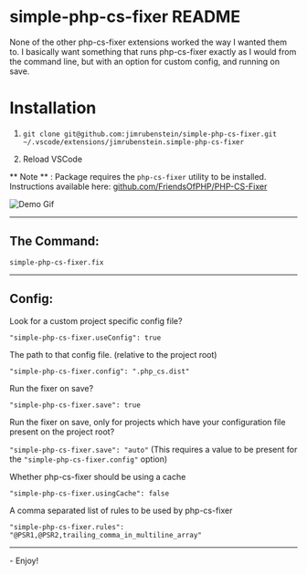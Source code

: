 # simple-php-cs-fixer README

None of the other php-cs-fixer extensions worked the way I wanted them to. I basically want something that runs php-cs-fixer exactly as I would from the command line, but with an option for custom config, and running on save.

# Installation

1. `git clone git@github.com:jimrubenstein/simple-php-cs-fixer.git ~/.vscode/extensions/jimrubenstein.simple-php-cs-fixer`

2. Reload VSCode

** Note ** : Package requires the `php-cs-fixer` utility to be installed. Instructions available here: [github.com/FriendsOfPHP/PHP-CS-Fixer](https://github.com/FriendsOfPHP/PHP-CS-Fixer#globally-composer)

![Demo Gif](demo.gif)

---

## The Command:
`simple-php-cs-fixer.fix`

---

## Config:

Look for a custom project specific config file?

`"simple-php-cs-fixer.useConfig": true`

The path to that config file. (relative to the project root)

`"simple-php-cs-fixer.config": ".php_cs.dist"`

Run the fixer on save?

`"simple-php-cs-fixer.save": true`

Run the fixer on save, only for projects which have your configuration file present on the project root?

`"simple-php-cs-fixer.save": "auto"` (This requires a value to be present for the `"simple-php-cs-fixer.config"` option)

Whether php-cs-fixer should be using a cache

`"simple-php-cs-fixer.usingCache": false`

A comma separated list of rules to be used by php-cs-fixer

`"simple-php-cs-fixer.rules": "@PSR1,@PSR2,trailing_comma_in_multiline_array"`

---

\- Enjoy!
